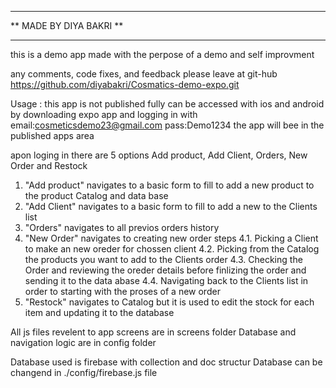 ******************************************************
**                MADE BY DIYA BAKRI                **
******************************************************

this is a demo app made with the perpose of a demo and self improvment

any comments, code fixes, and feedback please leave at git-hub https://github.com/diyabakri/Cosmatics-demo-expo.git 

Usage : this app is not published fully can be accessed with ios and android 
by downloading expo app and logging in with email:cosmeticsdemo23@gmail.com pass:Demo1234
the app will bee in the published apps area 

apon loging in there are 5 options Add product, Add Client, Orders, New Order and Restock

1. "Add product" navigates to a basic form to fill to add a new product to the product Catalog and data base
2. "Add Client" navigates to a basic form to fill to add a new to the Clients list 
3. "Orders" navigates to all previos orders history 
4. "New Order" navigates to  creating new order steps
    4.1. Picking a Client to make an new oreder for chossen client
    4.2. Picking from the Catalog the products you want to add to the Clients order 
    4.3. Checking the Order and reviewing the oreder details before finlizing the order and sending it to the data abase 
    4.4. Navigating back to the Clients list in order to starting with the proses of a new order  
5. "Restock" navigates to Catalog but it is used to edit the stock for each item and updating it to the database



All js files revelent to app screens are in screens folder
Database and navigation logic are in config folder

Database used is firebase with collection and doc structur 
Database can be changend in ./config/firebase.js file  

